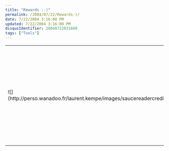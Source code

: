 ```yaml
---
title: "Rewards :-)"
permalink: /2004/07/22/Rewards-)/
date: 7/22/2004 3:16:00 PM
updated: 7/22/2004 3:16:00 PM
disqusIdentifier: 20040722031600
tags: ["Tools"]
---
```

<table width="100%" boder="0">
<tbody>
<tr>
<td>![](http://perso.wanadoo.fr/laurent.kempe/images/saucereadercredit.png)</td>
<td>


Hey I've got some rewards from the [Synop](http://www.synop.com/) team developing the famous [Sauce Reader](http://www.synop.com/Products/SauceReader/) blog tool. Thanks guys :-)
<!-- more -->
</td></tr></tbody></table>
